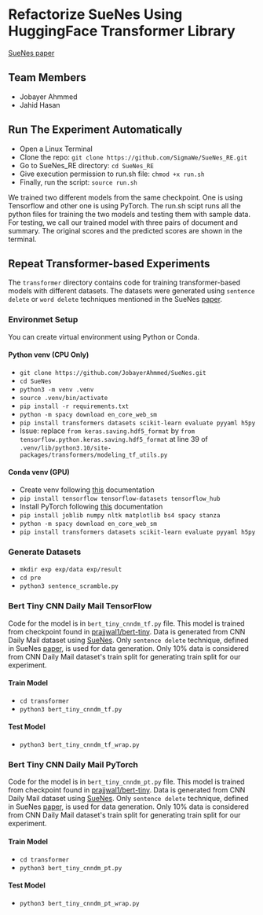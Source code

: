 # Refactorize SueNes Using HuggingFace Transformer Library​

[SueNes paper](https://aclanthology.org/2022.naacl-main.175/)

## Team Members
- Jobayer Ahmmed
- Jahid Hasan

## Run The Experiment Automatically
- Open a Linux Terminal
- Clone the repo: `git clone https://github.com/SigmaWe/SueNes_RE.git`
- Go to SueNes_RE directory: `cd SueNes_RE`
- Give execution permission to run.sh file: `chmod +x run.sh`
- Finally, run the script: `source run.sh`

We trained two different models from the same checkpoint. One is using Tensorflow
and other one is using PyTorch. The run.sh scipt runs all the python files for training the two models and testing them with sample data. For testing, we call our trained model with 
three pairs of document and summary. The original scores and the predicted scores are shown 
in the terminal.

## Repeat Transformer-based Experiments
<!-- Please read [README.md](transformer/README.md) -->
The `transformer` directory contains code for training transformer-based models with different datasets.
The datasets were generated using `sentence delete` or `word delete` techniques
mentioned in the SueNes [paper](https://aclanthology.org/2022.naacl-main.175/).

### Environmet Setup
You can create virtual environment using Python or Conda.

#### Python venv (CPU Only)
- `git clone https://github.com/JobayerAhmmed/SueNes.git`
- `cd SueNes`
- `python3 -m venv .venv`
- `source .venv/bin/activate`
- `pip install -r requirements.txt`
- `python -m spacy download en_core_web_sm`
- `pip install transformers datasets scikit-learn evaluate pyyaml h5py`
- Issue: replace `from keras.saving.hdf5_format` by `from tensorflow.python.keras.saving.hdf5_format` 
    at line 39 of `.venv/lib/python3.10/site-packages/transformers/modeling_tf_utils.py`

#### Conda venv (GPU)
- Create venv following [this](https://www.tensorflow.org/install/pip#linux) documentation
- `pip install tensorflow tensorflow-datasets tensorflow_hub`
- Install PyTorch following [this](https://pytorch.org/get-started/locally/) documentation
- `pip install joblib numpy nltk matplotlib bs4 spacy stanza`
- `python -m spacy download en_core_web_sm`
- `pip install transformers datasets scikit-learn evaluate pyyaml h5py`

### Generate Datasets
- `mkdir exp exp/data exp/result`
- `cd pre`
- `python3 sentence_scramble.py`

### Bert Tiny CNN Daily Mail TensorFlow
Code for the model is in `bert_tiny_cnndm_tf.py` file.
This model is trained from checkpoint found in 
[prajjwal1/bert-tiny](https://huggingface.co/prajjwal1/bert-tiny). 
Data is generated from CNN Daily Mail dataset using 
[SueNes](https://github.com/forrestbao/SueNes).
Only `sentence delete` technique, defined in 
SueNes [paper](https://aclanthology.org/2022.naacl-main.175/),
is used for data generation.
Only 10% data is considered from CNN Daily Mail dataset's train split
for generating train split for our experiment.

#### Train Model
- `cd transformer`
- `python3 bert_tiny_cnndm_tf.py`

#### Test Model
- `python3 bert_tiny_cnndm_tf_wrap.py`

### Bert Tiny CNN Daily Mail PyTorch
Code for the model is in `bert_tiny_cnndm_pt.py` file.
This model is trained from checkpoint found in 
[prajjwal1/bert-tiny](https://huggingface.co/prajjwal1/bert-tiny). 
Data is generated from CNN Daily Mail dataset using 
[SueNes](https://github.com/forrestbao/SueNes).
Only `sentence delete` technique, defined in 
SueNes [paper](https://aclanthology.org/2022.naacl-main.175/),
is used for data generation.
Only 10% data is considered from CNN Daily Mail dataset's train split
for generating train split for our experiment.

#### Train Model
- `cd transformer`
- `python3 bert_tiny_cnndm_pt.py`

#### Test Model
- `python3 bert_tiny_cnndm_pt_wrap.py`


<!-- ## Dependencies and environment
* The negative sampling code requires TF 2.x and [`tensorflow_datasets`](https://www.tensorflow.org/datasets). 
* The `bert` code requires TF 1.15. We run our experiments using [nVidia's TF fork](https://github.com/NVIDIA/tensorflow). 
* SpaCy is needed for segmentation. 
* System: Ubuntu 20.04, 64GB RAM, RTX 3090


## To repeat our experiments

First, create folders under the directory of this project:

```bash
mkdir exp exp/data exp/result
```

### 1. Negative sampling
Code for generating negative samples are in `pre` folder. 

```bash
cd pre
python3 sentence_scramble.py # for sentence-level mutations 
python3 sample_generation.py # for crosspairing and word-level mutations
```
Configrations corresponding to the two Python scripts above are in  `sentence_conf.py` and `sample_generation.py`. Edit them to change negative sampling settings. 

### 2. Model training and test 

Code for model training and test is in the `bert` folder. 

Suppose now you are still in `pre` folder. 
```bash
cd ../bert # go one level up and then into the bert folder 
bash run_classifier.sh 
```

It will call our modified BERT's `run_classifier.py` script to train negative samples just generated above and to test on Newsroom, RealSumm, and TAC2010. Variable names in our `run_classifier.sh` bash script are made very self-explaintory for you to conveniently change the settings, such as the training set, test set, etc. 

Our `run_classifier.py` script hard-codes paths for the three test sets as: `./newsroom_60.tsv`, `./realsumm_100.tsv`, and `./TAC2010_all`. The files `newsroom_60.tsv` and `realsumm_100.tsv` are in this repo for convenience. TAC2010 is not because its access requires approval from NIST. All three files can be generated from raw data using scripts under `human` folder. Please refer to the README file under `human/{newsroom, realsumm, tac}` for information. 

### 3. Aligning with human evaluations 

Code for computing the correlation between our models' predictions and human ratings from the three datasets is in the `human` folder. 

## MISC 
Additional code are kept for reference, e.g., used in early stage of the development of our appproach:   
* `embed`: Scripts for sentence-level embedding. Kept for reference.
* `old`: Sentence-level models. Kept for reference. 

## Baselines and upperbounds

### Baselines: without using human-written reference summaries
* SUPERT: using heuristics to generate psedo-summaries
* BLANC: converting summary quality assessment into a question anwersing problem
* SummaQA: converting summary quality assessment into a question anwersing problem
* SUM-QE and WS_Score: problematic work 

### Upperbounds: using human-written reference summaries -->
